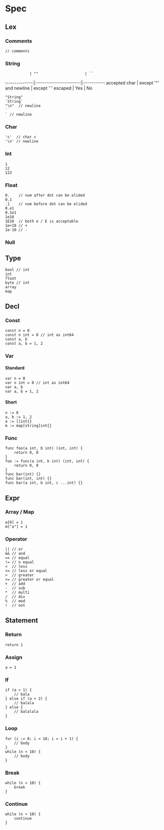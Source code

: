 # Spec

## Lex

### Comments

    // comments

### String

               | ""                     | ``
:-------------:|:----------------------:|:----------:
accepted char  | except '"' and newline | except '`'
escaped        | Yes                    | No

    "String"
    `String`
    "\n"  // newline
    `
    ` // newline

### Char

    'c'  // char c
    '\n' // newline

### Int

    1
    12
    123

### Float

    0.    // num after dot can be elided
    0.1
    .1    // num before dot can be elided
    0.e1
    0.1e1
    1e10
    1E10  // both e / E is acceptable
    1e+10 // +
    1e-10 // -

### Null


## Type

    bool // int
    int
    float
    byte // int
    array
    map

## Decl

### Const

    const n = 0
    const n int = 0 // int as int64
    const a, b
    const a, b = 1, 2

### Var

#### Standard

    var n = 0
    var n int = 0 // int as int64
    var a, b
    var a, b = 1, 2

#### Short

    n := 0
    a, b := 1, 2
    a := []int{}
    m := map[string]int{}

### Func

    func foo(a int, b int) (int, int) {
        return 0, 0
    }
    foo := func(a int, b int) (int, int) {
        return 0, 0
    }
    func bar(int) {}
    func bar(int, int) {}
    func bar(a int, b int, c ...int) {}

## Expr

### Array / Map

    a[0] = 1
    m["a"] = 1

### Operator

    || // or
    && // and
    == // equal
    != // n equal
    <  // less
    <= // less or equal
    >  // greater
    >= // greater or equal
    +  // add
    -  // sub
    *  // multi
    /  // div
    %  // mod
    !  // not

## Statement

### Return

    return 1

### Assign

    a = 1

### If

    if (a < 1) {
        // bala
    } else if (a < 2) {
        // balala
    } else {
        // balalala
    }

### Loop

    for (i := 0; i < 10; i = i + 1) {
        // body
    }
    while (n < 10) {
        // body
    }

### Break

    while (n < 10) {
        break
    }

### Continue

    while (n < 10) {
        continue
    }
